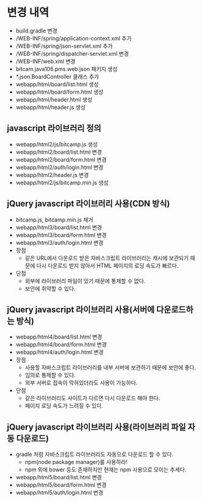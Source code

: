 # 변경 내역
- build.gradle 변경
- /WEB-INF/spring/application-context.xml 추가
- /WEB-INF/spring/json-servlet.xml 추가
- /WEB-INF/spring/dispatcher-servlet.xml 변경
- /WEB-INF/web.xml 변경 
- bitcam.java106.pms.web.json 패키지 생성
- *.json.BoardController 클래스 추가
- webapp/html/board/list.html 생성 
- webapp/html/board/form.html 생성
- webapp/html/header.html 생성
- webapp/html/header.js 생성   

## javascript 라이브러리 정의
- webapp/html2/js/bitcamp.js 생성
- webapp/html2/board/list.html 변경
- webapp/html2/board/form.html 변경
- webapp/html2/auth/login.html 변경
- webapp/html2/header.js 변경
- webapp/html2/js/bitcamp.min.js 생성

## jQuery javascript 라이브러리 사용(CDN 방식)
- bitcamp.js, bitcamp.min.js 제거
- webapp/html3/board/list.html 변경
- webapp/html3/board/form.html 변경
- webapp/html3/auth/login.html 변경
- 장점
  - 같은 URL에서 다운로드 받은 자바스크립트 라이브러리는 캐시에 보관되기 때문에 다시 다운로드 받지 않아서 
    HTML 페이지의 로딩 속도가 빠르다.
- 단점
  - 외부에 라이브러리 파일이 있기 때문에 통제할 수 없다. 
  - 보안에 취약할 수 있다. 

## jQuery javascript 라이브러리 사용(서버에 다운로드하는 방식)
- webapp/html4/board/list.html 변경
- webapp/html4/board/form.html 변경
- webapp/html4/auth/login.html 변경
- 장점
  - 사용할 자바스크립트 라이브러리를 내부 서버에 보관하기 때문에 보안에 좋다.
  - 임의로 통제할 수 있다.
  - 외부 서버로 접속이 막혀있더라도 사용이 가능하다.
- 단점
  - 같은 라이브러리도 사이트가 다르면 다시 다운로드 해야 한다.
  - 페이지 로딩 속도가 느려질 수 있다. 

## jQuery javascript 라이브러리 사용(라이브러리 파일 자동 다운로드)
- gradle 처럼 자바스크립트 라이브러리도 자동으로 다운로드 할 수 있다.
  - npm(node package manager)를 사용하라!
  - npm 외에 bower 등도 존재하지만 현재는 npm 사용으로 모이는 추세다.
- webapp/html5/board/list.html 변경
- webapp/html5/board/form.html 변경
- webapp/html5/auth/login.html 변경







